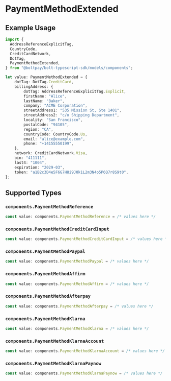# PaymentMethodExtended

## Example Usage

```typescript
import {
  AddressReferenceExplicitTag,
  CountryCode,
  CreditCardNetwork,
  DotTag,
  PaymentMethodExtended,
} from "@boltpay/bolt-typescript-sdk/models/components";

let value: PaymentMethodExtended = {
    dotTag: DotTag.CreditCard,
    billingAddress: {
        dotTag: AddressReferenceExplicitTag.Explicit,
        firstName: "Alice",
        lastName: "Baker",
        company: "ACME Corporation",
        streetAddress1: "535 Mission St, Ste 1401",
        streetAddress2: "c/o Shipping Department",
        locality: "San Francisco",
        postalCode: "94105",
        region: "CA",
        countryCode: CountryCode.Us,
        email: "alice@example.com",
        phone: "+14155550199",
    },
    network: CreditCardNetwork.Visa,
    bin: "411111",
    last4: "1004",
    expiration: "2029-03",
    token: "a1B2c3D4e5F6G7H8i9J0k1L2m3N4o5P6Q7r8S9t0",
};
```

## Supported Types

### `components.PaymentMethodReference`

```typescript
const value: components.PaymentMethodReference = /* values here */
```

### `components.PaymentMethodCreditCardInput`

```typescript
const value: components.PaymentMethodCreditCardInput = /* values here */
```

### `components.PaymentMethodPaypal`

```typescript
const value: components.PaymentMethodPaypal = /* values here */
```

### `components.PaymentMethodAffirm`

```typescript
const value: components.PaymentMethodAffirm = /* values here */
```

### `components.PaymentMethodAfterpay`

```typescript
const value: components.PaymentMethodAfterpay = /* values here */
```

### `components.PaymentMethodKlarna`

```typescript
const value: components.PaymentMethodKlarna = /* values here */
```

### `components.PaymentMethodKlarnaAccount`

```typescript
const value: components.PaymentMethodKlarnaAccount = /* values here */
```

### `components.PaymentMethodKlarnaPaynow`

```typescript
const value: components.PaymentMethodKlarnaPaynow = /* values here */
```

